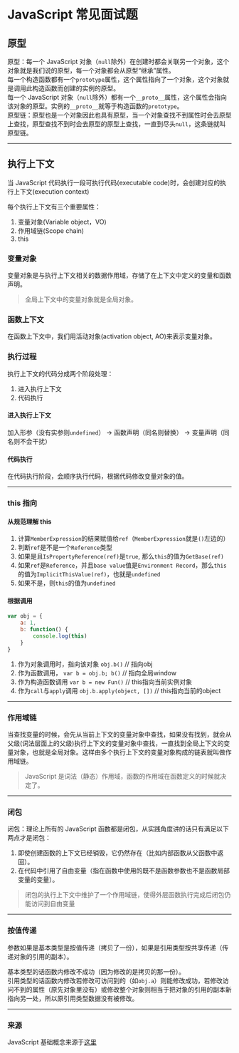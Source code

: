 # JavaScript 常见面试题

## 原型

原型：每一个 JavaScript 对象（`null`除外）在创建时都会关联另一个对象，这个对象就是我们说的原型，每一个对象都会从原型“继承”属性。  
每一个构造函数都有一个`prototype`属性，这个属性指向了一个对象，这个对象就是调用此构造函数而创建的实例的原型。  
每一个 JavaScript 对象（`null`除外）都有一个`__proto__`属性，这个属性会指向该对象的原型。实例的`__proto__`就等于构造函数的`prototype`。  
原型链：原型也是一个对象因此也具有原型，当一个对象查找不到属性时会去原型上查找，原型查找不到时会去原型的原型上查找，一直到尽头`null`，这条链就叫原型链。

---

## 执行上下文

当 JavaScript 代码执行一段可执行代码(executable code)时，会创建对应的执行上下文(execution context)

每个执行上下文有三个重要属性：

1. 变量对象(Variable object，VO)
2. 作用域链(Scope chain)
3. this

### 变量对象

变量对象是与执行上下文相关的数据作用域，存储了在上下文中定义的变量和函数声明。

> 全局上下文中的变量对象就是全局对象。

### 函数上下文

在函数上下文中，我们用活动对象(activation object, AO)来表示变量对象。

### 执行过程

执行上下文的代码分成两个阶段处理：

1. 进入执行上下文
2. 代码执行

#### 进入执行上下文

加入形参（没有实参则`undefined`） -> 函数声明（同名则替换） -> 变量声明（同名则不会干扰）

#### 代码执行

在代码执行阶段，会顺序执行代码，根据代码修改变量对象的值。

---

### this 指向

#### 从规范理解 this

1. 计算`MemberExpression`的结果赋值给`ref`（`MemberExpression`就是`()`左边的）
2. 判断`ref`是不是一个`Reference`类型
3. 如果是且`IsPropertyReference(ref)`是`true`, 那么`this`的值为`GetBase(ref)`
4. 如果`ref`是`Reference`，并且`base value`值是`Environment Record`，那么`this`的值为`ImplicitThisValue(ref)`，也就是`undefined`
5. 如果不是，则`this`的值为`undefined`

#### 根据调用

```js
var obj = {
    a: 1,
    b: function() {
        console.log(this)
    }
}
```

1. 作为对象调用时，指向该对象 `obj.b()` // 指向obj
2. 作为函数调用， `var b = obj.b; b()` // 指向全局window
3. 作为构造函数调用 `var b = new Fun()` // this指向当前实例对象
4. 作为`call`与`apply`调用 `obj.b.apply(object, [])` // this指向当前的object

---

### 作用域链

当查找变量的时候，会先从当前上下文的变量对象中查找，如果没有找到，就会从父级(词法层面上的父级)执行上下文的变量对象中查找，一直找到全局上下文的变量对象，也就是全局对象。这样由多个执行上下文的变量对象构成的链表就叫做作用域链。

> JavaScript 是词法（静态）作用域，函数的作用域在函数定义的时候就决定了。

---

### 闭包

闭包：理论上所有的 JavaScript 函数都是闭包，从实践角度讲的话只有满足以下两点才是闭包：

1. 即使创建函数的上下文已经销毁，它仍然存在（比如内部函数从父函数中返回）。
2. 在代码中引用了自由变量（指在函数中使用的既不是函数参数也不是函数局部变量的变量）。

> 闭包的执行上下文中维护了一个作用域链，使得外层函数执行完成后闭包仍能访问到自由变量

---

### 按值传递

参数如果是基本类型是按值传递（拷贝了一份），如果是引用类型按共享传递（传递对象的引用的副本）。

基本类型的话函数内修改不成功（因为修改的是拷贝的那一份）。  
引用类型的话函数内修改若修改可访问到的（如`obj.a`）则能修改成功，若修改访问不到的属性（原先对象里没有）或修改整个对象则相当于把对象的引用的副本新指向另一处，所以原引用类型数据没有被修改。

---

### 来源

JavaScript 基础概念来源于[这里](https://github.com/mqyqingfeng/Blog)


